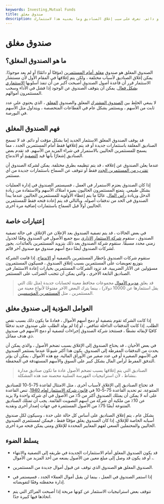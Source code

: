 ```yaml
---
keywords: Investing,Mutual Funds
title: صندوق مغلق
description: الصندوق المغلق هو صندوق مغلق أمام المستثمرين ، إما بشكل مؤقت أو دائم. تعرف على سبب إغلاق الصناديق وما يعنيه هذا لاستثمارك.
---
```


# صندوق مغلق
## ما هو الصندوق المغلق؟

الصندوق المغلق هو صندوق [مغلق أمام المستثمرين](/closed_to_new_accts) (مؤقتًا أو دائمًا) أو لم يعد موجودًا. يمكن إغلاق الصناديق لأسباب مختلفة ، ولكن يتم إغلاقها في المقام الأول لأن مستشار الاستثمار قرر أن قاعدة أصول الصندوق أصبحت أكبر من أن تنفذ أسلوبها [الاستثماري بشكل فعال](/investmentstyle). يمكن أن يتوقف الصندوق عن الوجود إذا فشل في الأداء وسحب المستثمرون أموالهم.

لا ينبغي الخلط بين [الصندوق المشترك](/mutualfund) المغلق والصندوق [المغلق](/closed-endinvestment) ، الذي يحتوي على عدد ثابت من الأسهم ، ويستثمر بشكل عام في القطاعات المتخصصة ، ويتداول مثل الأسهم في البورصة.

## فهم الصندوق المغلق

قد يوقف الصندوق المغلق الاستثمار الجديد إما بشكل مؤقت أو دائم. قد لا تسمح الصناديق المغلقة باستثمارات جديدة أو قد يتم إغلاقها فقط أمام المستثمرين الجدد ، مما يسمح للمستثمرين الحاليين بالاستمرار في شراء المزيد من الأسهم. قد تقدم بعض الصناديق إشعارًا بأنها قيد [التصفية](/liquidate) أو الاندماج.

عندما يعلن الصندوق عن إغلاقه ، قد يتم تنظيمه بطرق مختلفة. يمكن لشركة الصندوق أن [تقترب من المستثمرين الجدد](/closed-to-new-investors) فقط أو تتوقف عن السماح باستثمارات جديدة من أي مستثمر.

إذا كان الصندوق يعتزم الاستمرار في العمل ، فسيستمر الصندوق في إدارة العمليات بشكل طبيعي. يتمتع المستثمرون الحاليون بميزة امتلاك الأسهم والاستفادة من زيادة الدخل وزيادة [رأس المال](/capitalappreciation). غالبًا ما يتم إعطاء الأولوية للمستثمرين الحاليين عندما يبدأ الصندوق في الحد من تدفقات أصوله. وبالتالي قد يتم إعادة فتحه فقط للمستثمرين الحاليين أولاً قبل السماح باستثمارات إضافية مرة أخرى.

## إعتبارات خاصة

في بعض الحالات ، قد يتم تصفية الصندوق بعد الإعلان عن الإغلاق. في حالة تصفية الصندوق ، ستقوم [شركة الاستثمار](/management-investment-company) [الإداري](/management-investment-company) ببيع جميع الأصول في الصندوق وفقًا لجدول زمني محدد مسبقًا. ستقوم شركة الصندوق بعد ذلك بتزويد المستثمرين بالعائدات. يجوز لشركات الصندوق أيضًا دمج أسهم صندوق مع صندوق آخر قائم.

ستقوم شركات الصندوق بإخطار المستثمرين بالتصفية أو [الاندماج](/merger). إذا قامت الشركة بتوزيع تعويضات على المستثمرين بسبب إغلاق الصندوق ، فسيكون المستثمرون مسؤولين عن الآثار الضريبية. قد تزود الشركات المستثمرين بخيارات إعادة الاستثمار في الصناديق التابعة الأخرى ، والتي يمكن أن تتجنب الضرائب على المستثمر.

> قد يغلق [مديرو الأموال](/moneymanager) مجموعات محافظ معينة لحسابات جديدة (مثل تلك التي يقل استثمارها عن 10000 دولار) ، بينما يترك البعض الآخر مفتوحًا لأنواع معينة من المستثمرين ، مثل [المستثمرين المؤسسيين](/institutionalinvestor).

>

## العوامل المؤدية إلى صندوق مغلق

إذا كانت الشركة تقوم بتصفية أو دمج أسهم الأموال ، فعادةً ما يكون ذلك بسبب نقص الطلب. إذا كانت التدفقات الداخلة تتناقص ، أو إذا لم يولد الطلب على صندوق جديد تدفقًا كافيًا لإبقائه نشطًا ، فستتخذ شركة الصندوق إجراءات لتصفية أو دمج الأسهم في صندوق ذي هدف مماثل.

في بعض الأحيان ، قد يحتاج الصندوق إلى الإغلاق بسبب تضخم الأصول ، والذي يمكن أن يحدث من التدفقات المفرطة إلى الصندوق. يكون هذا أكثر شيوعًا عندما يستثمر الصندوق في الأسهم الصغيرة أو في عدد صغير من الأوراق المالية. مع هذه الأموال ، يمكن أن يؤثر التدفق المفرط لرأس المال بشكل كبير على السوق والأسهم المستهدفة في المحفظة.

> الصناديق التي يتم إغلاقها بسبب تضخم الأصول عادة ما تكون صناديق مدارة بنشاط ، لأن استراتيجيات الفهرسة السلبية محصنة ضد هذه المشكلة.

>

قد تحتاج الصناديق إلى الإغلاق لأسباب أخرى ، مثل الامتثال لقاعدة 75-5-10 للصناديق المتنوعة. تم تحديد القاعدة 75-5-10 في [قانون شركة الاستثمار لعام 1940](/investmentcompanyact). تنص القاعدة على أنه لا يمكن أن يمتلك الصندوق أكثر من 5٪ من الأصول في أي شركة واحدة ولا يزيد عن 10٪ من ملكية أي شركة من أسهم التصويت القائمة. يجب أن تمتلك الصناديق المتنوعة أيضًا 75٪ من الأصول المستثمرة في جهات إصدار أخرى ونقدية.

بشكل عام ، يتم إغلاق الصناديق على أساس كل حالة على حدة ، وسيكون لكل صندوق أسبابه الخاصة للإغلاق. إذا كان الصندوق يغلق مؤقتًا فقط ، فيمكن لمستثمري الصندوق الحاليين والمحتملين السعي لفهم المعايير المحددة للإغلاق ومتى يمكن فتحه مرة أخرى.

## يسلط الضوء

- قد يكون الصندوق المغلق أمام الاستثمارات الجديدة في طريقه إلى التصفية والانتهاء ، أو قد يكون قد وصل إلى مبلغ معين من الأصول يمنعه من أخذ المزيد من الأموال.

- الصندوق المغلق هو الصندوق الذي توقف عن قبول أموال جديدة من المستثمرين.

- إذا استمر الصندوق في العمل ، بينما لن يقبل أموال العملاء الجدد ، فسيستمر في إدارة محفظته وفقًا لتفويضاته.

- تتوقف بعض استراتيجيات الاستثمار عن كونها مربحة إذا أصبحت المراكز التي يتم اتخاذها فيها كبيرة جدًا.

